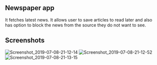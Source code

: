 Newspaper app
-------------


It fetches latest news. 
It allows user to save articles to read later and  also has option to block the news from the source they do not want to see.

Screenshots
-----------

![Screenshot_2019-07-08-21-12-14](https://user-images.githubusercontent.com/13520859/60967999-9df42f80-a339-11e9-89a8-6762b358b66e.png)
![Screenshot_2019-07-08-21-12-52](https://user-images.githubusercontent.com/13520859/60968000-9df42f80-a339-11e9-8fdf-fd940c250cae.png)
![Screenshot_2019-07-08-21-13-15](https://user-images.githubusercontent.com/13520859/60968001-9df42f80-a339-11e9-97cc-08c4209a9aa1.png)
